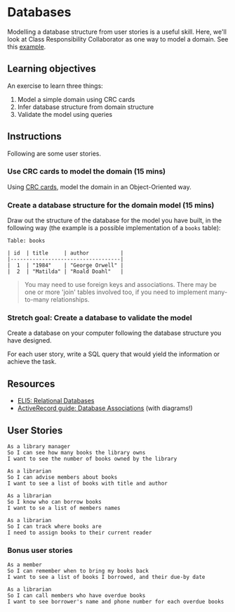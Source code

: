 # Databases

Modelling a database structure from user stories is a useful skill.
Here, we'll look at Class Responsibility Collaborator as one way to model a domain.  See this [example](../databases_2/crc_example.md).

## Learning objectives

An exercise to learn three things:

1. Model a simple domain using CRC cards
2. Infer database structure from domain structure
3. Validate the model using queries

## Instructions

Following are some user stories.

### Use CRC cards to model the domain (15 mins)

Using [CRC cards](http://agilemodeling.com/artifacts/crcModel.htm), model the domain in an Object-Oriented way.

### Create a database structure for the domain model (15 mins)

Draw out the structure of the database for the model you have built, in the following way (the example is a possible implementation of a `books` table):

```
Table: books

| id  | title     | author          |
|-----------------------------------|
|  1  | "1984"    | "George Orwell" |
|  2  | "Matilda" | "Roald Doahl"   |
```

> You may need to use foreign keys and associations. There may be one or more 'join' tables involved too, if you need to implement many-to-many relationships.

### Stretch goal: Create a database to validate the model

Create a database on your computer following the database structure you have designed.

For each user story, write a SQL query that would yield the information or achieve the task.

## Resources

- [ELI5: Relational Databases](https://www.reddit.com/r/explainlikeimfive/comments/3qqm9h/eli5_relational_databases/)
- [ActiveRecord guide: Database Associations](http://guides.rubyonrails.org/association_basics.html#the-types-of-associations) (with diagrams!)

## User Stories

```
As a library manager
So I can see how many books the library owns
I want to see the number of books owned by the library

As a librarian
So I can advise members about books
I want to see a list of books with title and author

As a librarian
So I know who can borrow books
I want to se a list of members names

As a librarian
So I can track where books are
I need to assign books to their current reader
```

### Bonus user stories

```
As a member
So I can remember when to bring my books back
I want to see a list of books I borrowed, and their due-by date

As a librarian
So I can call members who have overdue books
I want to see borrower's name and phone number for each overdue books
```
